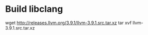 # Build libclang

wget http://releases.llvm.org/3.9.1/llvm-3.9.1.src.tar.xz
tar xvf llvm-3.9.1.src.tar.xz

